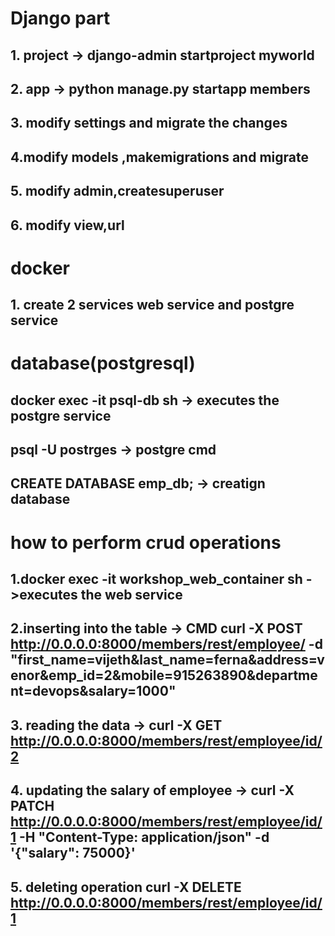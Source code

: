# Django part 
## 1. project -> django-admin startproject myworld
## 2. app -> python manage.py startapp members
## 3. modify settings and migrate the changes
## 4.modify models  ,makemigrations and migrate
## 5. modify admin,createsuperuser
## 6. modify view,url

# docker
## 1. create  2 services web service and postgre service

# database(postgresql)
## docker exec -it psql-db sh -> executes the postgre service
## psql -U postrges -> postgre cmd
## CREATE DATABASE emp_db; -> creatign database
# how to perform crud operations
## 1.docker exec -it workshop_web_container sh ->executes the web service 

## 2.inserting into the table -> CMD curl -X POST http://0.0.0.0:8000/members/rest/employee/ -d "first_name=vijeth&last_name=ferna&address=venor&emp_id=2&mobile=915263890&department=devops&salary=1000"

## 3. reading the data -> curl -X GET http://0.0.0.0:8000/members/rest/employee/id/2

## 4. updating the salary of employee -> curl -X PATCH http://0.0.0.0:8000/members/rest/employee/id/1 -H "Content-Type: application/json" -d '{"salary": 75000}'

## 5. deleting operation curl -X DELETE http://0.0.0.0:8000/members/rest/employee/id/1
